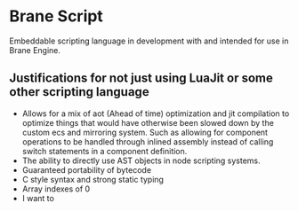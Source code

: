 # Brane Script

Embeddable scripting language in development with and intended for use in Brane Engine.

## Justifications for not just using LuaJit or some other scripting language
* Allows for a mix of aot (Ahead of time) optimization and jit compilation to optimize things that would have otherwise 
been slowed down by the custom ecs and mirroring system. Such as allowing for component operations to be handled through 
inlined assembly instead of calling switch statements in a component definition.
* The ability to directly use AST objects in node scripting systems. 
* Guaranteed portability of bytecode  
* C style syntax and strong static typing
* Array indexes of 0
* I want to